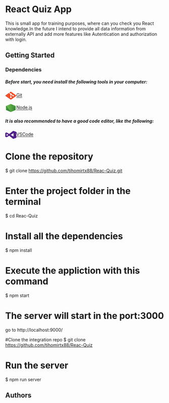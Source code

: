# React Quiz App

This is small app for training purposes, where can you check you React knowledge.In the future I intend to provide all data information from externally API and add more features like Autentication and authorization with login.

## Getting Started

### Dependencies

##### Before start, you need install the following tools in your computer:

<img align="center" alt="GIT" height="25" width="35" src="https://raw.githubusercontent.com/devicons/devicon/master/icons/git/git-original.svg" style="max-width:100%;">[Git](https://git-scm.com)</img>

<img align="center" alt="NodeJS" height="25" width="35" src="https://raw.githubusercontent.com/devicons/devicon/master/icons/nodejs/nodejs-original.svg" style="max-width:100%;">[Node.js](https://nodejs.org/en/)</img>

##### It is also recommended to have a good code editor, like the following:

<img align="center" alt="VisualStudioCode" height="25" width="35" src="https://raw.githubusercontent.com/devicons/devicon/master/icons/visualstudio/visualstudio-plain.svg" style="max-width:100%;">[VSCode](https://code.visualstudio.com/)</img>

# Clone the repository
$ git clone https://github.com/tihomirtx88/Reac-Quiz.git

# Enter the project folder in the terminal
$ cd Reac-Quiz

# Install all the dependencies
$ npm install

# Execute the appliction with this command
$ npm start

# The server will start in the port:3000
go to http://localhost:9000/

#Clone the integration repo
$ git clone https://github.com/tihomirtx88/Reac-Quiz

# Run the server
$ npm run server

## Authors
<a href="https://github.com/tihomirtx88">
 <img style="border-radius: 50%;" src="https://avatars.githubusercontent.com/u/88166066?v=4" width="100px;" alt=""/>
</a>

